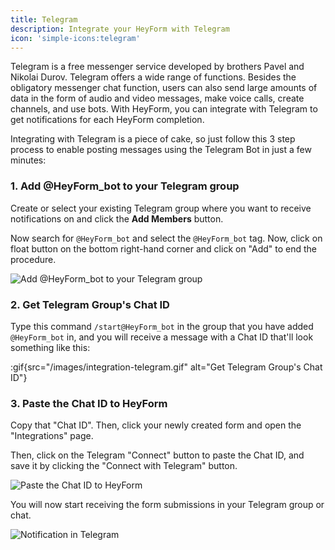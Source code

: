 ```yaml
---
title: Telegram
description: Integrate your HeyForm with Telegram
icon: 'simple-icons:telegram'
---
```


Telegram is a free messenger service developed by brothers Pavel and Nikolai Durov. Telegram offers a wide range of functions. Besides the obligatory messenger chat function, users can also send large amounts of data in the form of audio and video messages, make voice calls, create channels, and use bots. With HeyForm, you can integrate with Telegram to get notifications for each HeyForm completion.

Integrating with Telegram is a piece of cake, so just follow this 3 step process to enable posting messages using the Telegram Bot in just a few minutes:

### 1. Add @HeyForm_bot to your Telegram group

Create or select your existing Telegram group where you want to receive notifications on and click the **Add Members** button.

Now search for `@HeyForm_bot` and select the `@HeyForm_bot` tag. Now, click on float button on the bottom right-hand corner and click on "Add" to end the procedure.

<img
  src="/images/integration-telegram.png"
  alt="Add @HeyForm_bot to your Telegram group"
  data-zoomable
/>

### 2. Get Telegram Group's Chat ID

Type this command `/start@HeyForm_bot` in the group that you have added `@HeyForm_bot` in, and you will receive a message with a Chat ID that'll look something like this:

:gif{src="/images/integration-telegram.gif" alt="Get Telegram Group's Chat ID"}

### 3. Paste the Chat ID to HeyForm

Copy that "Chat ID". Then, click your newly created form and open the "Integrations" page.

Then, click on the Telegram "Connect" button to paste the Chat ID, and save it by clicking the "Connect with Telegram" button.

<img
  src="/images/integration-telegram-02.png"
  alt="Paste the Chat ID to HeyForm"
  data-zoomable
/>

You will now start receiving the form submissions in your Telegram group or chat.

<img
  src="/images/integration-telegram-03.png"
  alt="Notification in Telegram"
/>